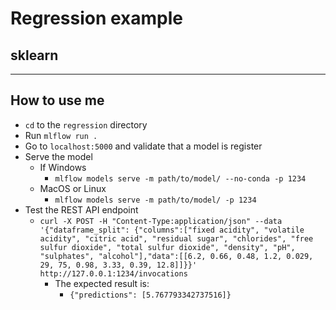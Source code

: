 # Regression example
## sklearn

---

## How to use me

- `cd` to the `regression` directory
- Run `mlflow run .`
- Go to `localhost:5000` and validate that a model is register
- Serve the model
  - If Windows
    - `mlflow models serve -m path/to/model/ --no-conda -p 1234`
  - MacOS or Linux
    - `mlflow models serve -m path/to/model/ -p 1234`
- Test the REST API endpoint
  - `curl -X POST -H "Content-Type:application/json" --data '{"dataframe_split": {"columns":["fixed acidity", "volatile acidity", "citric acid", "residual sugar", "chlorides", "free sulfur dioxide", "total sulfur dioxide", "density", "pH", "sulphates", "alcohol"],"data":[[6.2, 0.66, 0.48, 1.2, 0.029, 29, 75, 0.98, 3.33, 0.39, 12.8]]}}' http://127.0.0.1:1234/invocations`
    - The expected result is:
      - `{"predictions": [5.767793342737516]}`
